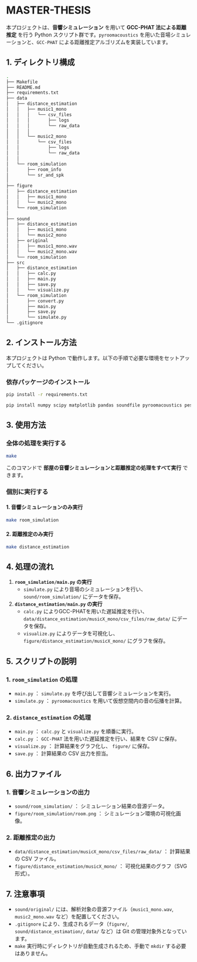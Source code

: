 # MASTER-THESIS

本プロジェクトは、**音響シミュレーション** を用いて **GCC-PHAT 法による距離推定** を行う Python スクリプト群です。`pyroomacoustics` を用いた音場シミュレーションと、`GCC-PHAT` による距離推定アルゴリズムを実装しています。

## 1. ディレクトリ構成

```bash
.
├── Makefile
├── README.md
├── requirements.txt
├── data
│   ├── distance_estimation
│   │   ├── music1_mono
│   │   │   └── csv_files
│   │   │       ├── logs
│   │   │       └── raw_data
│   │   │  
│   │   └── music2_mono
│   │       └── csv_files
│   │           ├── logs
│   │           └── raw_data
│   │
│   └── room_simulation
│       ├── room_info
│       └── sr_and_spk
│
├── figure
│   ├── distance_estimation
│   │   ├── music1_mono
│   │   └── music2_mono
│   └── room_simulation
│
├── sound
│   ├── distance_estimation
│   │   ├── music1_mono
│   │   └── music2_mono
│   ├── original
│   │   ├── music1_mono.wav
│   │   └── music2_mono.wav
│   └── room_simulation
├── src
│   ├── distance_estimation
│   │   ├── calc.py
│   │   ├── main.py
│   │   ├── save.py
│   │   └── visualize.py
│   └── room_simulation
│       ├── convert.py
│       ├── main.py
│       ├── save.py
│       └── simulate.py
└── .gitignore
```

## 2. インストール方法

本プロジェクトは Python で動作します。以下の手順で必要な環境をセットアップしてください。

### 依存パッケージのインストール

```bash
pip install -r requirements.txt
```

```bash
pip install numpy scipy matplotlib pandas soundfile pyroomacoustics pesq librosa
```

## 3. 使用方法

### 全体の処理を実行する

```bash
make
```

このコマンドで **部屋の音響シミュレーションと距離推定の処理をすべて実行** できます。

### 個別に実行する

#### 1. 音響シミュレーションのみ実行

```bash
make room_simulation
```

#### 2. 距離推定のみ実行

```bash
make distance_estimation
```

## 4. 処理の流れ

1. **`room_simulation/main.py` の実行**
    - `simulate.py` により音場のシミュレーションを行い、 `sound/room_simulation/` にデータを保存。
2. **`distance_estimation/main.py` の実行**
    - `calc.py` によりGCC-PHATを用いた遅延推定を行い、 `data/distance_estimation/musicX_mono/csv_files/raw_data/` にデータを保存。
    - `visualize.py` によりデータを可視化し、 `figure/distance_estimation/musicX_mono/` にグラフを保存。

## 5. スクリプトの説明

### 1. `room_simulation` の処理

- `main.py` ： `simulate.py` を呼び出して音響シミュレーションを実行。
- `simulate.py` ： `pyroomacoustics` を用いて仮想空間内の音の伝播を計算。

### 2. `distance_estimation` の処理

- `main.py` ： `calc.py` と `visualize.py` を順番に実行。
- `calc.py` ： `GCC-PHAT` 法を用いた遅延推定を行い、結果を CSV に保存。
- `visualize.py` ： 計算結果をグラフ化し、 `figure/` に保存。
- `save.py` ： 計算結果の CSV 出力を担当。

## 6. 出力ファイル

### 1. 音響シミュレーションの出力

- `sound/room_simulation/` ： シミュレーション結果の音源データ。
- `figure/room_simulation/room.png` ： シミュレーション環境の可視化画像。

### 2. 距離推定の出力

- `data/distance_estimation/musicX_mono/csv_files/raw_data/` ： 計算結果の CSV ファイル。
- `figure/distance_estimation/musicX_mono/` ： 可視化結果のグラフ（SVG 形式）。

## 7. 注意事項

- `sound/original/` には、解析対象の音源ファイル（`music1_mono.wav`, `music2_mono.wav` など）を配置してください。
- `.gitignore` により、生成されるデータ（`figure/`, `sound/distance_estimation/`, `data/` など）は Git の管理対象外となっています。
- `make` 実行時にディレクトリが自動生成されるため、手動で `mkdir` する必要はありません。
